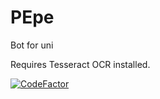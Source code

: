 # PEpe
Bot for uni

Requires Tesseract OCR installed.

[![CodeFactor](https://www.codefactor.io/repository/github/ihatetrains/pepe/badge)](https://www.codefactor.io/repository/github/ihatetrains/pepe)

